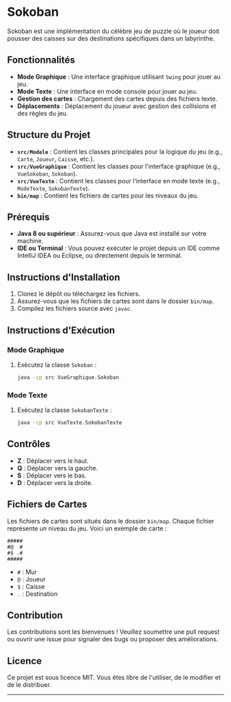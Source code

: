 # Sokoban

Sokoban est une implémentation du célèbre jeu de puzzle où le joueur doit pousser des caisses sur des destinations spécifiques dans un labyrinthe.

## Fonctionnalités

- **Mode Graphique** : Une interface graphique utilisant `Swing` pour jouer au jeu.
- **Mode Texte** : Une interface en mode console pour jouer au jeu.
- **Gestion des cartes** : Chargement des cartes depuis des fichiers texte.
- **Déplacements** : Déplacement du joueur avec gestion des collisions et des règles du jeu.

## Structure du Projet

- **`src/Modele`** : Contient les classes principales pour la logique du jeu (e.g., `Carte`, `Joueur`, `Caisse`, etc.).
- **`src/VueGraphique`** : Contient les classes pour l'interface graphique (e.g., `VueSokoban`, `Sokoban`).
- **`src/VueTexte`** : Contient les classes pour l'interface en mode texte (e.g., `ModeTexte`, `SokobanTexte`).
- **`bin/map`** : Contient les fichiers de cartes pour les niveaux du jeu.

## Prérequis

- **Java 8 ou supérieur** : Assurez-vous que Java est installé sur votre machine.
- **IDE ou Terminal** : Vous pouvez exécuter le projet depuis un IDE comme IntelliJ IDEA ou Eclipse, ou directement depuis le terminal.

## Instructions d'Installation

1. Clonez le dépôt ou téléchargez les fichiers.
2. Assurez-vous que les fichiers de cartes sont dans le dossier `bin/map`.
3. Compilez les fichiers source avec `javac`.

## Instructions d'Exécution

### Mode Graphique

1. Exécutez la classe `Sokoban` :
   ```bash
   java -cp src VueGraphique.Sokoban
   ```

### Mode Texte

1. Exécutez la classe `SokobanTexte` :
   ```bash
   java -cp src VueTexte.SokobanTexte
   ```

## Contrôles

- **Z** : Déplacer vers le haut.
- **Q** : Déplacer vers la gauche.
- **S** : Déplacer vers le bas.
- **D** : Déplacer vers la droite.

## Fichiers de Cartes

Les fichiers de cartes sont situés dans le dossier `bin/map`. Chaque fichier représente un niveau du jeu. Voici un exemple de carte :

```
#####
#@  #
#$ .#
#####
```

- `#` : Mur
- `@` : Joueur
- `$` : Caisse
- `.` : Destination

## Contribution

Les contributions sont les bienvenues ! Veuillez soumettre une pull request ou ouvrir une issue pour signaler des bugs ou proposer des améliorations.

## Licence

Ce projet est sous licence MIT. Vous êtes libre de l'utiliser, de le modifier et de le distribuer.

---
